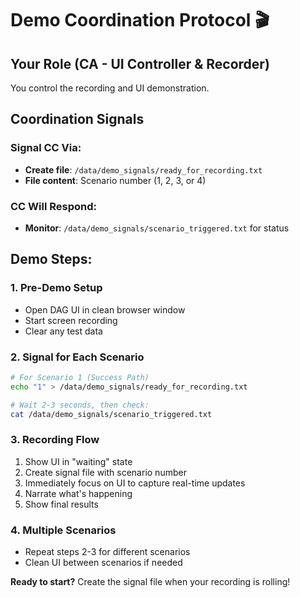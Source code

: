 # Demo Coordination Protocol 🎬

## Your Role (CA - UI Controller & Recorder)
You control the recording and UI demonstration.

## Coordination Signals

### Signal CC Via:
- **Create file**: `/data/demo_signals/ready_for_recording.txt`
- **File content**: Scenario number (1, 2, 3, or 4)

### CC Will Respond:
- **Monitor**: `/data/demo_signals/scenario_triggered.txt` for status

## Demo Steps:

### 1. Pre-Demo Setup
- Open DAG UI in clean browser window
- Start screen recording
- Clear any test data

### 2. Signal for Each Scenario
```bash
# For Scenario 1 (Success Path)
echo "1" > /data/demo_signals/ready_for_recording.txt

# Wait 2-3 seconds, then check:
cat /data/demo_signals/scenario_triggered.txt
```

### 3. Recording Flow
1. Show UI in "waiting" state
2. Create signal file with scenario number
3. Immediately focus on UI to capture real-time updates
4. Narrate what's happening
5. Show final results

### 4. Multiple Scenarios
- Repeat steps 2-3 for different scenarios
- Clean UI between scenarios if needed

**Ready to start?** Create the signal file when your recording is rolling!